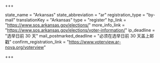 +++

state_name = "Arkansas"
state_abbreviation = "ar"
registration_type = "by-mail"
translationKey = "Arkansas"
type = "register"
hp_link = "https://www.sos.arkansas.gov/elections/"
more_info_link = "https://www.sos.arkansas.gov/elections/voter-information/"
ip_deadline = "选举日前 30 天"
mail_postmarked_deadline = "必须在选举日前 30 天盖上邮戳"
confirm_registration_link = "https://www.voterview.ar-nova.org/voterview"

+++